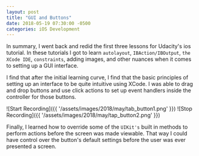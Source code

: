 ```yaml
---
layout: post
title: "GUI and Buttons"
date: 2018-05-19 07:30:00 -0500
categories: iOS Development 
---
```


In summary, I went back and redid the first three lessons for Udacity's ios tutorial. In these tutorials I got to learn `autolayout`, `IBAction/IBOutput`, `the XCode IDE`, `constraints`, adding images, and other nuances when it comes to setting up a GUI interface. 

I find that after the initial learning curve, I find that the basic principles of setting up an interface to be quite intuitive using XCode. I was able to drag and drop buttons and use click actions to set up event handlers inside the controller for those buttons. 


![Start Recording]({{ '/assets/images/2018/may/tab_button1.png' }})
![Stop Recording]({{ '/assets/images/2018/may/tap_button2.png' }})

Finally, I learned how to override some of the `UIKit's` built in methods to perform actions before the screen was made viewable. That way I could have control over the button's default settings before the user was ever presented a screen. 
